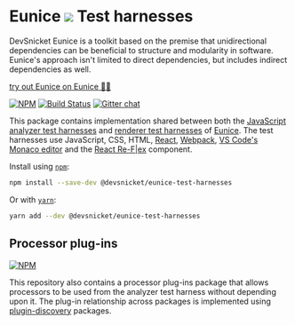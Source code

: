 # Eunice ![](https://raw.githubusercontent.com/DevSnicket/eunice-renderer/master/getSvgElementForStack/createArrows/test/withUse/testCases/default-height.svg?sanitize=true) Test harnesses

DevSnicket Eunice is a toolkit based on the premise that unidirectional dependencies can be beneficial to structure and modularity in software. Eunice's approach isn't limited to direct dependencies, but includes indirect dependencies as well.

[try out Eunice on Eunice 🐶🥫](https://devsnicket.github.io/Eunice)

[![NPM](https://img.shields.io/npm/v/@devsnicket/eunice-test-harnesses.svg)](https://www.npmjs.com/package/@devsnicket/eunice-test-harnesses
) [![Build Status](https://travis-ci.org/DevSnicket/eunice-test-harnesses.svg?branch=master)](https://travis-ci.org/DevSnicket/eunice-test-harnesses) [![Gitter chat](https://badges.gitter.im/devsnicket-eunice/gitter.png)](https://gitter.im/devsnicket-eunice)

This package contains implementation shared between both the [JavaScript analyzer test harnesses](https://github.com/DevSnicket/eunice-javascript-analyzer/tree/master/harness) and [renderer test harnesses](https://github.com/DevSnicket/eunice-renderer-test-harness) of [Eunice](https://github.com/DevSnicket/Eunice). The test harnesses use JavaScript, CSS, HTML, [React](https://reactjs.org/), [Webpack](https://webpack.js.org/), [VS Code's Monaco editor](https://github.com/microsoft/monaco-editor) and the [React Re-F|ex](https://github.com/leefsmp/Re-Flex) component.

Install using [`npm`](https://www.npmjs.com/package/@devsnicket/eunice-test-harnesses):

```bash
npm install --save-dev @devsnicket/eunice-test-harnesses
```
Or with [`yarn`](https://yarnpkg.com/en/package/@devsnicket/eunice-test-harnesses):

```bash
yarn add --dev @devsnicket/eunice-test-harnesses
```

## Processor plug-ins

[![NPM](https://img.shields.io/npm/v/@devsnicket/eunice-test-harnesses-processor-plugins.svg)](https://www.npmjs.com/package/@devsnicket/eunice-test-harnesses-processor-plugins
)

This repository also contains a processor plug-ins package that allows processors to be used from the analyzer test harness without depending upon it. The plug-in relationship across packages is implemented using [plugin-discovery](https://github.com/DevSnicket/plugin-discovery) packages.
